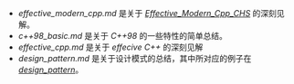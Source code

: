 * _effective_modern_cpp.md_ 是关于 [_Effective_Modern_Cpp_CHS_](https://github.com/VincentLiLab/Effective_Modern_Cpp_CHS.git) 的深刻见解。
* _c++98_basic.md_ 是关于 _C++98_ 的一些特性的简单总结。
* _effective_cpp.md_ 是关于 _effecive C++_ 的深刻见解
* _design_pattern.md_ 是关于设计模式的总结，其中所对应的例子在 [_design_pattern_](https://github.com/VincentLiLab/design_pattern.git)。